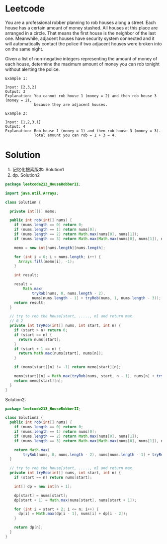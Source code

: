 # Leetcode

You are a professional robber planning to rob houses along a street. Each house has a certain amount of money stashed. All houses at this place are arranged in a circle. That means the first house is the neighbor of the last one. Meanwhile, adjacent houses have security system connected and it will automatically contact the police if two adjacent houses were broken into on the same night.

Given a list of non-negative integers representing the amount of money of each house, determine the maximum amount of money you can rob tonight without alerting the police.

```
Example 1:

Input: [2,3,2]
Output: 3
Explanation: You cannot rob house 1 (money = 2) and then rob house 3 (money = 2),
             because they are adjacent houses.

Example 2:

Input: [1,2,3,1]
Output: 4
Explanation: Rob house 1 (money = 1) and then rob house 3 (money = 3).
             Total amount you can rob = 1 + 3 = 4.

```
# Solution

1. 记忆化搜索版本: Solution1
2. dp. Solution2

```java
package leetcode213_HouseRobberII;

import java.util.Arrays;

class Solution {

  private int[][] memo;

  public int rob(int[] nums) {
    if (nums.length == 0) return 0;
    if (nums.length == 1) return nums[0];
    if (nums.length == 2) return Math.max(nums[0], nums[1]);
    if (nums.length == 3) return Math.max(Math.max(nums[0], nums[1]), nums[2]);

    memo = new int[nums.length][nums.length];

    for (int i = 0; i < nums.length; i++) {
      Arrays.fill(memo[i], -1);
    }

    int result;

    result =
        Math.max(
            tryRob(nums, 0, nums.length - 2),
            nums[nums.length - 1] + tryRob(nums, 1, nums.length - 3));
    return result;
  }

  // try to rob the house[start, ....., n] and return max.
  // 0 2
  private int tryRob(int[] nums, int start, int n) {
    if (start > n) return 0;
    if (start == n) {
      return nums[start];
    }
    if (start + 1 == n) {
      return Math.max(nums[start], nums[n]);
    }

    if (memo[start][n] != -1) return memo[start][n];

    memo[start][n] = Math.max(tryRob(nums, start, n - 1), nums[n] + tryRob(nums, start, n - 2));
    return memo[start][n];
  }
}

```

Solution2:

```java
package leetcode213_HouseRobberII;

class Solution2 {
  public int rob(int[] nums) {
    if (nums.length == 0) return 0;
    if (nums.length == 1) return nums[0];
    if (nums.length == 2) return Math.max(nums[0], nums[1]);
    if (nums.length == 3) return Math.max(Math.max(nums[0], nums[1]), nums[2]);

    return Math.max(
        tryRob(nums, 0, nums.length - 2), nums[nums.length - 1] + tryRob(nums, 1, nums.length - 3));
  }

  // try to rob the house[start, ....., n] and return max.
  private int tryRob(int[] nums, int start, int n) {
    if (start == n) return nums[start];

    int[] dp = new int[n + 1];

    dp[start] = nums[start];
    dp[start + 1] = Math.max(nums[start], nums[start + 1]);

    for (int i = start + 2; i <= n; i++) {
      dp[i] = Math.max(dp[i - 1], nums[i] + dp[i - 2]);
    }

    return dp[n];
  }
}

```
